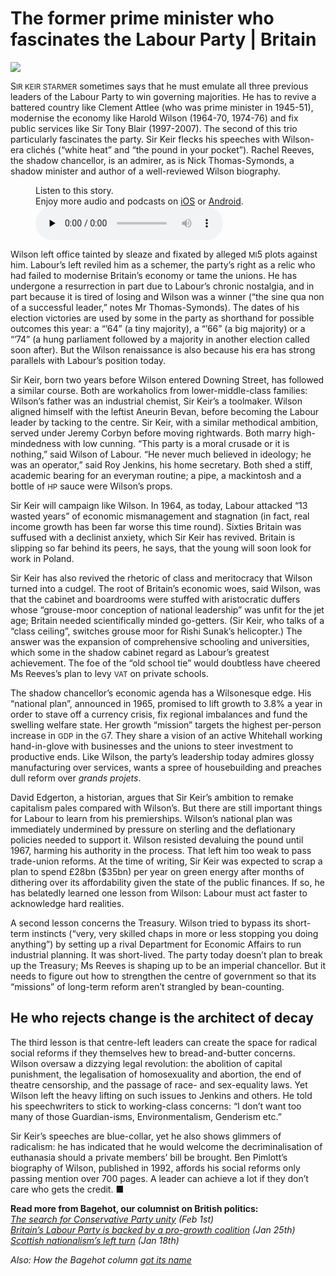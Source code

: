 # The former prime minister who fascinates the Labour Party | Britain

<img src="https://images.weserv.nl/?url=www.economist.com/img/b/1280/720/90/media-assets/image/20240210_BRD000.jpg" /><div></div><p><span>S</span><small>IR KEIR STARMER</small> sometimes says that he must emulate all three previous leaders of the Labour Party to win governing majorities. He has to revive a battered country like Clement Attlee (who was prime minister in 1945-51), modernise the economy like Harold Wilson (1964-70, 1974-76) and fix public services like Sir Tony Blair (1997-2007). The second of this trio particularly fascinates the party. Sir Keir flecks his speeches with Wilson-era clichés (“white heat” and “the pound in your pocket”). Rachel Reeves, the shadow chancellor, is an admirer, as is Nick Thomas-Symonds, a shadow minister and author of a well-reviewed Wilson biography.</p><div><figure><div><figcaption>Listen to this story.</figcaption> <span>Enjoy more audio and podcasts on<!-- --> <a href="https://www.economist.comhttps://economist-app.onelink.me/d2eC/bed1b25" id="audio-ios-cta" rel="noreferrer" target="_blank">iOS</a> <!-- -->or<!-- --> <a href="https://www.economist.comhttps://economist-app.onelink.me/d2eC/7f3c199" id="audio-android-cta" rel="noreferrer" target="_blank">Android</a>.</span></div><audio controls="" id="audio-player" preload="none" src="https://www.economist.com/media-assets/audio/056%20Britain%20-%20Bagehot-962539880f6d59f38adf7c0b4b714edb.mp3" title="The former prime minister who fascinates the Labour Party"><p>Your browser does not support the &lt;audio&gt; element.</p></audio><div><div></div></div></figure></div><p>Wilson left office tainted by sleaze and fixated by alleged <small>MI</small>5 plots against him. Labour’s left reviled him as a schemer, the party’s right as a relic who had failed to modernise Britain’s economy or tame the unions. He has undergone a resurrection in part due to Labour’s chronic nostalgia, and in part because it is tired of losing and Wilson was a winner (“the sine qua non of a successful leader,” notes Mr Thomas-Symonds). The dates of his election victories are used by some in the party as shorthand for possible outcomes this year: a “’64” (a tiny majority), a “’66” (a big majority) or a “’74” (a hung parliament followed by a majority in another election called soon after). But the Wilson renaissance is also because his era has strong parallels with Labour’s position today. </p><div><div><div id="econ-1"></div></div></div><p>Sir Keir, born two years before Wilson entered Downing Street, has followed a similar course. Both are workaholics from lower-middle-class families: Wilson’s father was an industrial chemist, Sir Keir’s a toolmaker. Wilson aligned himself with the leftist Aneurin Bevan, before becoming the Labour leader by tacking to the centre. Sir Keir, with a similar methodical ambition, served under Jeremy Corbyn before moving rightwards. Both marry high-mindedness with low cunning. “This party is a moral crusade or it is nothing,” said Wilson of Labour. “He never much believed in ideology; he was an operator,” said Roy Jenkins, his home secretary. Both shed a stiff, academic bearing for an everyman routine; a pipe, a mackintosh and a bottle of <small>HP</small> sauce were Wilson’s props.</p><p>Sir Keir will campaign like Wilson. In 1964, as today, Labour attacked “13 wasted years” of economic mismanagement and stagnation (in fact, real income growth has been far worse this time round). Sixties Britain was suffused with a declinist anxiety, which Sir Keir has revived. Britain is slipping so far behind its peers, he says, that the young will soon look for work in Poland. </p><p>Sir Keir has also revived the rhetoric of class and meritocracy that Wilson turned into a cudgel. The root of Britain’s economic woes, said Wilson, was that the cabinet and boardrooms were stuffed with aristocratic duffers whose “grouse-moor conception of national leadership” was unfit for the jet age; Britain needed scientifically minded go-getters. (Sir Keir, who talks of a “class ceiling”, switches grouse moor for Rishi Sunak’s helicopter.) The answer was the expansion of comprehensive schooling and universities, which some in the shadow cabinet regard as Labour’s greatest achievement. The foe of the “old school tie” would doubtless have cheered Ms Reeves’s plan to levy <small>VAT</small> on private schools.</p><div><div><div id="econ-2"></div></div></div><p>The shadow chancellor’s economic agenda has a Wilsonesque edge. His “national plan”, announced in 1965, promised to lift growth to 3.8% a year in order to stave off a currency crisis, fix regional imbalances and fund the swelling welfare state. Her growth “mission” targets the highest per-person increase in <small>GDP</small> in the <small>G</small>7. They share a vision of an active Whitehall working hand-in-glove with businesses and the unions to steer investment to productive ends. Like Wilson, the party’s leadership today admires glossy manufacturing over services, wants a spree of housebuilding and preaches dull reform over <i>grands projets</i>. </p><p>David Edgerton, a historian, argues that Sir Keir’s ambition to remake capitalism pales compared with Wilson’s. But there are still important things for Labour to learn from his premierships. Wilson’s national plan was immediately undermined by pressure on sterling and the deflationary policies needed to support it. Wilson resisted devaluing the pound until 1967, harming his authority in the process. That left him too weak to pass trade-union reforms. At the time of writing, Sir Keir was expected to scrap a plan to spend £28bn ($35bn) per year on green energy after months of dithering over its affordability given the state of the public finances. If so, he has belatedly learned one lesson from Wilson: Labour must act faster to acknowledge hard realities. </p><p>A second lesson concerns the Treasury. Wilson tried to bypass its short-term instincts (“very, very skilled chaps in more or less stopping you doing anything”) by setting up a rival Department for Economic Affairs to run industrial planning. It was short-lived. The party today doesn’t plan to break up the Treasury; Ms Reeves is shaping up to be an imperial chancellor. But it needs to figure out how to strengthen the centre of government so that its “missions” of long-term reform aren’t strangled by bean-counting. </p><h2>He who rejects change is the architect of decay</h2><p>The third lesson is that centre-left leaders can create the space for radical social reforms if they themselves hew to bread-and-butter concerns. Wilson oversaw a dizzying legal revolution: the abolition of capital punishment, the legalisation of homosexuality and abortion, the end of theatre censorship, and the passage of race- and sex-equality laws. Yet Wilson left the heavy lifting on such issues to Jenkins and others. He told his speechwriters to stick to working-class concerns: “I don’t want too many of those Guardian-isms, Environmentalism, Genderism etc.” </p><p>Sir Keir’s speeches are blue-collar, yet he also shows glimmers of radicalism: he has indicated that he would welcome the decriminalisation of euthanasia should a private members’ bill be brought. Ben Pimlott’s biography of Wilson, published in 1992, affords his social reforms only passing mention over 700 pages. A leader can achieve a lot if they don’t care who gets the credit. <span>■</span></p><p><b>Read more from Bagehot, our columnist on British politics: </b><br /><i><a href="https://www.economist.com/britain/2024/02/01/the-search-for-conservative-party-unity">The search for Conservative Party unity</a> (Feb 1st)</i><br /><i><a href="https://www.economist.com/britain/2024/01/25/britains-labour-party-is-backed-by-a-pro-growth-coalition">Britain’s Labour Party is backed by a pro-growth coalition</a> (Jan 25th)</i><br /><i><a href="https://www.economist.com/britain/2024/01/18/scottish-nationalisms-left-turn">Scottish nationalism’s left turn</a> (Jan 18th)</i></p><p><i>Also: How the Bagehot column <a href="https://www.economist.com/column-names">got its name</a></i></p>

